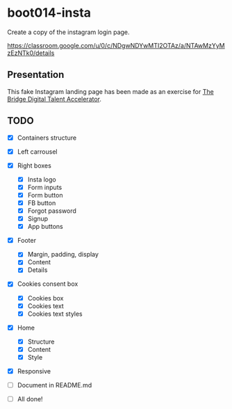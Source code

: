 # boot014-insta

Create a copy of the instagram login page.

https://classroom.google.com/u/0/c/NDgwNDYwMTI2OTAz/a/NTAwMzYyMzEzNTk0/details

## Presentation

This fake Instagram landing page has been made as an exercise for
[The Bridge Digital Talent Accelerator](https://thebridge.tech).



## TODO
 * [x] Containers structure
 * [x] Left carrousel
 * [x] Right boxes
     * [x] Insta logo
     * [x] Form inputs
     * [x] Form button
     * [x] FB button
     * [x] Forgot password
     * [x] Signup
     * [x] App buttons

 * [x] Footer
     * [x] Margin, padding, display
     * [x] Content
     * [x] Details

 * [x] Cookies consent box
     * [x] Cookies box
     * [x] Cookies text
     * [x] Cookies text styles

 * [x] Home
     * [x] Structure
     * [x] Content
     * [x] Style

 * [x] Responsive

 * [ ] Document in README.md
 * [ ] All done!

